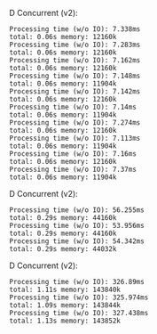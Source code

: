 
D Concurrent (v2):

	Processing time (w/o IO): 7.338ms
	total: 0.06s memory: 12160k
	Processing time (w/o IO): 7.283ms
	total: 0.06s memory: 12160k
	Processing time (w/o IO): 7.162ms
	total: 0.06s memory: 12160k
	Processing time (w/o IO): 7.148ms
	total: 0.06s memory: 11904k
	Processing time (w/o IO): 7.142ms
	total: 0.06s memory: 12160k
	Processing time (w/o IO): 7.14ms
	total: 0.06s memory: 11904k
	Processing time (w/o IO): 7.274ms
	total: 0.06s memory: 12160k
	Processing time (w/o IO): 7.113ms
	total: 0.06s memory: 11904k
	Processing time (w/o IO): 7.16ms
	total: 0.06s memory: 12160k
	Processing time (w/o IO): 7.37ms
	total: 0.06s memory: 11904k

D Concurrent (v2):

	Processing time (w/o IO): 56.255ms
	total: 0.29s memory: 44160k
	Processing time (w/o IO): 53.956ms
	total: 0.29s memory: 44160k
	Processing time (w/o IO): 54.342ms
	total: 0.29s memory: 44032k

D Concurrent (v2):

	Processing time (w/o IO): 326.89ms
	total: 1.11s memory: 143840k
	Processing time (w/o IO): 325.974ms
	total: 1.09s memory: 143844k
	Processing time (w/o IO): 327.438ms
	total: 1.13s memory: 143852k

